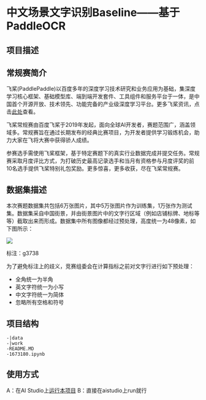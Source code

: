 # 中文场景文字识别Baseline——基于PaddleOCR

## 项目描述
## 常规赛简介
飞桨(PaddlePaddle)以百度多年的深度学习技术研究和业务应用为基础，集深度学习核心框架、基础模型库、端到端开发套件、工具组件和服务平台于一体，是中国首个开源开放、技术领先、功能完备的产业级深度学习平台。更多飞桨资讯，点击[此处](https://www.paddlepaddle.org.cn/)查看。

飞桨常规赛由百度飞桨于2019年发起，面向全球AI开发者，赛题范围广，涵盖领域多。常规赛旨在通过长期发布的经典比赛项目，为开发者提供学习锻炼机会，助力大家在飞将大赛中获得骄人成绩。

参赛选手需使用飞桨框架，基于特定赛题下的真实行业数据完成并提交任务。常规赛采取月度评比方式，为打破历史最高记录选手和当月有资格参与月度评奖的前10名选手提供飞桨特别礼包奖励。更多惊喜，更多收获，尽在飞桨常规赛。

## 数据集描述
本次赛题数据集共包括6万张图片，其中5万张图片作为训练集，1万张作为测试集。数据集采自中国街景，并由街景图片中的文字行区域（例如店铺标牌、地标等等）截取出来而形成。数据集中所有图像都经过预处理，高度统一为48像素，如下图所示：

![](https://ai-studio-static-online.cdn.bcebos.com/557b2c744ec74d25b3183e8d5ca239396548cdb3312c4fdcaf85d5d259cf4e9c)

标注：g3738

为了避免标注上的歧义，竞赛组委会在计算指标之前对文字行进行如下预处理：
- 全角统一为半角
- 英文字符统一为小写
- 中文字符统一为简体
- 忽略所有空格和符号

## 项目结构
```
-|data
-|work
-README.MD
-1673180.ipynb
```
## 使用方式
A：在AI Studio上[运行本项目](https://aistudio.baidu.com/aistudio/usercenter)
B：直接在aistudio上run就行
